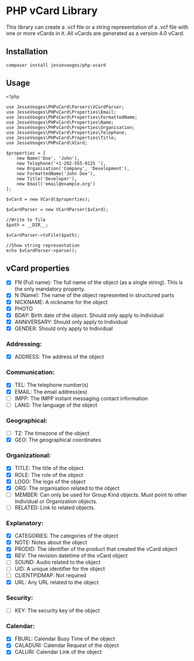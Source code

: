# PHP vCard Library

This library can create a .vcf file or a string representation of a .vcf file with one or more vCards in it. All vCards are generated as a version 4.0 vCard.

## Installation

`composer install jessevooges/php-vcard`

## Usage
    <?php

    use JesseVooges\PHPvCard\Parsers\VCardParser;
    use JesseVooges\PHPvCard\Properties\Email;
    use JesseVooges\PHPvCard\Properties\FormattedName;
    use JesseVooges\PHPvCard\Properties\Name;
    use JesseVooges\PHPvCard\Properties\Organisation;
    use JesseVooges\PHPvCard\Properties\Telephone;
    use JesseVooges\PHPvCard\Properties\Title;
    use JesseVooges\PHPvCard\VCard;

    $properties = [
        new Name('Doe', 'John'),
        new Telephone('+1-202-555-0125 '),
        new Organisation('Company', 'Development'),
        new FormattedName('John Doe'),
        new Title('Developer'),
        new Email('email@example.org')
    ];

    $vCard = new VCard($properties);

    $vCardParser = new VCardParser($vCard);

    //Write to file
    $path = __DIR__;

    $vCardParser->toFile($path);

    //Show string representation
    echo $vCardParser->parse();

## vCard properties

- [x] FN (Full name): The full name of the object (as a single string). This is the only mandatory property.
- [x] N (Name): The name of the object represented in structured parts
- [x] NICKNAME: A nickname for the object
- [x] PHOTO
- [x] BDAY: Birth date of the object. Should only apply to Individual
- [x] ANNIVERSARY: Should only apply to Individual
- [x] GENDER: Should only apply to Individual

### Addressing:

- [x] ADDRESS: The address of the object

### Communication:

- [x] TEL: The telephone number(s)
- [x] EMAIL: The email address(es)
- [ ] IMPP: The IMPP instant messaging contact information
- [ ] LANG: The language of the object

### Geographical:

- [ ] TZ: The timezone of the object
- [x] GEO: The geographical coordinates

### Organizational:

- [x] TITLE: The title of the object
- [x] ROLE: The role of the object
- [x] LOGO: The logo of the object
- [x] ORG: The organisation related to the object
- [ ] MEMBER: Can only be used for Group Kind objects. Must point to other Individual or Organization objects.
- [ ] RELATED: Link to related objects.

### Explanatory:

- [x] CATEGORIES: The categories of the object
- [x] NOTE: Notes about the object
- [x] PRODID: The identifier of the product that created the vCard object
- [x] REV: The revision datetime of the vCard object
- [ ] SOUND: Audio related to the object
- [ ] UID: A unique identifier for the object
- [ ] CLIENTPIDMAP: Not required
- [x] URL: Any URL related to the object

### Security:

- [ ] KEY: The security key of the object

### Calendar:

- [x] FBURL: Calendar Busy Time of the object
- [x] CALADURI: Calendar Request of the object
- [x] CALURI: Calendar Link of the object
